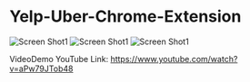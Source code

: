 # Yelp-Uber-Chrome-Extension

![Screen Shot1](https://github.com/VimalKumarS/Yelp-Uber-Chrome-Extension/blob/master/ScreenShot/ScreenShot3.png)
![Screen Shot1](https://github.com/VimalKumarS/Yelp-Uber-Chrome-Extension/blob/master/ScreenShot/ScreenShot2.png)
![Screen Shot1](https://github.com/VimalKumarS/Yelp-Uber-Chrome-Extension/blob/master/ScreenShot/ScreenShot1.png)

VideoDemo YouTube Link: https://www.youtube.com/watch?v=aPw79JTob48





